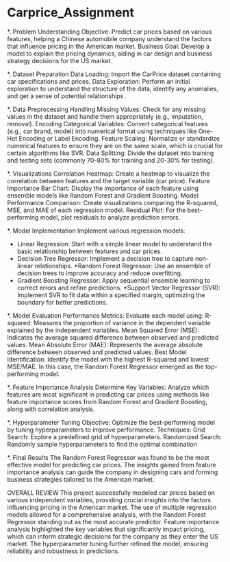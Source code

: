 # Carprice_Assignment

*. Problem Understanding
Objective: Predict car prices based on various features, helping a Chinese automobile company understand the factors that influence pricing in the American market.
Business Goal: Develop a model to explain the pricing dynamics, aiding in car design and business strategy decisions for the US market.



*. Dataset Preparation
Data Loading: Import the CarPrice dataset containing car specifications and prices.
Data Exploration: Perform an initial exploration to understand the structure of the data, identify any anomalies, and get a sense of potential relationships.


*. Data Preprocessing
Handling Missing Values: Check for any missing values in the dataset and handle them appropriately (e.g., imputation, removal).
Encoding Categorical Variables: Convert categorical features (e.g., car brand, model) into numerical format using techniques like One-Hot Encoding or Label Encoding.
Feature Scaling: Normalize or standardize numerical features to ensure they are on the same scale, which is crucial for certain algorithms like SVR.
Data Splitting: Divide the dataset into training and testing sets (commonly 70-80% for training and 20-30% for testing).

*. Visualizations
Correlation Heatmap: Create a heatmap to visualize the correlation between features and the target variable (car price).
Feature Importance Bar Chart: Display the importance of each feature using ensemble models like Random Forest and Gradient Boosting.
Model Performance Comparison: Create visualizations comparing the R-squared, MSE, and MAE of each regression model.
Residual Plot: For the best-performing model, plot residuals to analyze prediction errors.


*. Model Implementation
Implement various regression models:
* Linear Regression:
Start with a simple linear model to understand the basic relationship between features and car prices.
* Decision Tree Regressor:
   Implement a decision tree to capture non-linear relationships.
*Random Forest Regressor:
 Use an ensemble of decision trees to improve accuracy and reduce overfitting.
* Gradient Boosting Regressor:
   Apply sequential ensemble learning to correct errors and refine predictions.
*Support Vector Regressor (SVR):
Implement SVR to fit data within a specified margin, optimizing the boundary for better predictions.

*. Model Evaluation
Performance Metrics: Evaluate each model using:
R-squared: Measures the proportion of variance in the dependent variable explained by the independent variables.
Mean Squared Error (MSE): Indicates the average squared difference between observed and predicted values.
Mean Absolute Error (MAE): Represents the average absolute difference between observed and predicted values.
Best Model Identification: Identify the model with the highest R-squared and lowest MSE/MAE. In this case, the Random Forest Regressor emerged as the top-performing model.

*. Feature Importance Analysis
Determine Key Variables: Analyze which features are most significant in predicting car prices using methods like feature importance scores from Random Forest and Gradient Boosting, along with correlation analysis.

*. Hyperparameter Tuning
Objective: Optimize the best-performing model by tuning hyperparameters to improve performance.
Techniques:
Grid Search: Explore a predefined grid of hyperparameters.
Randomized Search: Randomly sample hyperparameters to find the optimal combination

*. Final Results
The Random Forest Regressor was found to be the most effective model for predicting car prices.
The insights gained from feature importance analysis can guide the company in designing cars and forming business strategies tailored to the American market.


OVERALL REVIEW
This project successfully modeled car prices based on various independent variables, providing crucial insights into the factors influencing pricing in the American market. The use of multiple regression models allowed for a comprehensive analysis, with the Random Forest Regressor standing out as the most accurate predictor. Feature importance analysis highlighted the key variables that significantly impact pricing, which can inform strategic decisions for the company as they enter the US market. The hyperparameter tuning further refined the model, ensuring reliability and robustness in predictions.











